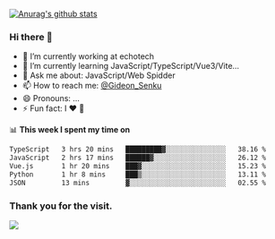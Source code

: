 [![Anurag's github stats](https://github-readme-stats.vercel.app/api?username=gideonsenku)](https://github.com/anuraghazra/github-readme-stats)
### Hi there 👋
- 🔭 I’m currently working at echotech
- 🌱 I’m currently learning JavaScript/TypeScript/Vue3/Vite...
- 💬 Ask me about: JavaScript/Web Spidder 
- 📫 How to reach me: [@Gideon_Senku](https://t.me/Gideon_Senku)
- 😄 Pronouns: ...
- ⚡ Fun fact: I ❤️ 🎵

📊 **This week I spent my time on**
<!--START_SECTION:waka-->

```txt
TypeScript   3 hrs 20 mins   █████████▓░░░░░░░░░░░░░░░   38.16 %
JavaScript   2 hrs 17 mins   ██████▓░░░░░░░░░░░░░░░░░░   26.12 %
Vue.js       1 hr 20 mins    ███▓░░░░░░░░░░░░░░░░░░░░░   15.23 %
Python       1 hr 8 mins     ███▒░░░░░░░░░░░░░░░░░░░░░   13.11 %
JSON         13 mins         ▓░░░░░░░░░░░░░░░░░░░░░░░░   02.55 %
```

<!--END_SECTION:waka-->


### Thank you for the visit.
![](http://profile-counter.glitch.me/gideonsenku/count.svg)
<!--
**GideonSenku/GideonSenku** is a ✨ _special_ ✨ repository because its `README.md` (this file) appears on your GitHub profile.

Here are some ideas to get you started:

- 🔭 I’m currently working on ...
- 🌱 I’m currently learning ...
- 👯 I’m looking to collaborate on ...
- 🤔 I’m looking for help with ...
- 💬 Ask me about ...
- 📫 How to reach me: ...
- 😄 Pronouns: ...
- ⚡ Fun fact: ...
-->
